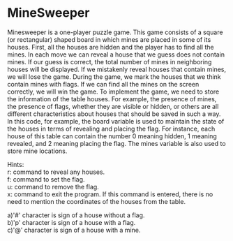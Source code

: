 # MineSweeper
Minesweeper is a one-player puzzle game. This game consists of a square (or rectangular) shaped board in which mines are placed in some of its houses. First, all the houses are hidden and the player has to find all the mines. In each move we can reveal a house that we guess does not contain mines. If our guess is correct, the total number of mines in neighboring houses will be displayed. If we mistakenly reveal houses that contain mines, we will lose the game. During the game, we mark the houses that we think contain mines with flags. If we can find all the mines on the screen correctly, we will win the game.
To implement the game, we need to store the information of the table houses. For example, the presence of mines, the presence of flags, whether they are visible or hidden, or others are all different characteristics about houses that should be saved in such a way.
In this code, for example, the board variable is used to maintain the state of the houses in terms of revealing and placing the flag. For instance, each house of this table can contain the number 0 meaning hidden, 1 meaning revealed, and 2 meaning placing the flag. The mines variable is also used to store mine locations.

Hints:  
r: command to reveal any houses.  
f: command to set the flag.  
u: command to remove the flag.  
x: command to exit the program. If this command is entered, there is no need to mention the coordinates of the houses from the table.  

a)'#' character is sign of a house without a flag.   
b)'p' character is sign of a house with a flag.  
c)'@' character is sign of a house with a mine.  
